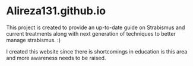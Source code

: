 # Alireza131.github.io
This project is created to provide an up-to-date guide on Strabismus and current treatments along with next generation of techniques to better manage strabismus. :)

I created this website since there is shortcomings in education is this area and more awareness needs to be raised.

